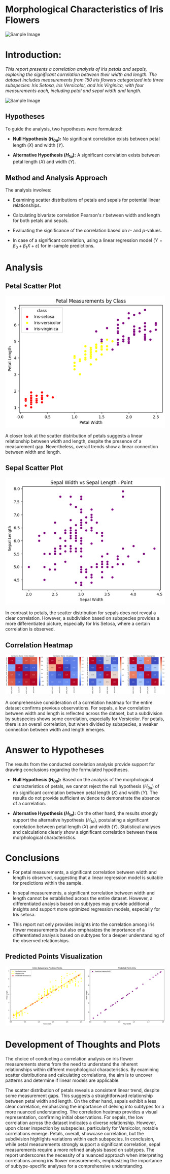 # Morphological Characteristics of Iris Flowers

![Sample Image](your_image_url) <!-- Replace "your_image_url" with the actual URL or path to your image -->

# Introduction:

*This report presents a correlation analysis of iris petals and sepals, exploring the significant correlation between their width and length. The dataset includes measurements from 150 iris flowers categorized into three subspecies: Iris Setosa, Iris Versicolor, and Iris Virginica, with four measurements each, including petal and sepal width and length.*

![Sample Image](your_image_url) <!-- Replace "your_image_url" with the actual URL or path to your image -->

## Hypotheses

To guide the analysis, two hypotheses were formulated:

- **Null Hypothesis ($H_{0a}$):** No significant correlation exists between petal length ($X$) and width ($Y$).

- **Alternative Hypothesis ($H_{1a}$):** A significant correlation exists between petal length ($X$) and width ($Y$).




## Method and Analysis Approach

The analysis involves:

- Examining scatter distributions of petals and sepals for potential linear relationships.

- Calculating bivariate correlation Pearson's $r$ between width and length for both petals and sepals.

- Evaluating the significance of the correlation based on $r$- and $p$-values.

- In case of a significant correlation, using a linear regression model ($Y = \beta_0 + \beta_1X + \varepsilon$) for in-sample predictions.



# Analysis

## Petal Scatter Plot

![Petal Scatter Plot](visualization/Petal_Measurements_by_Class.png)

A closer look at the scatter distribution of petals suggests a linear relationship between width and length, despite the presence of a measurement gap. Nevertheless, overall trends show a linear connection between width and length.


## Sepal Scatter Plot

![Sepal Scatter Plot](visualization/Sepal_Width_vs_Sepal_Length_Point.png)

In contrast to petals, the scatter distribution for sepals does not reveal a clear correlation. However, a subdivision based on subspecies provides a more differentiated picture, especially for Iris Setosa, where a certain correlation is observed.

## Correlation Heatmap

![Correlation Heatmap](visualization/Exploring_Correlation_Patterns.png)

A comprehensive consideration of a correlation heatmap for the entire dataset confirms previous observations. For sepals, a low correlation between width and length is reflected across the dataset, but a subdivision by subspecies shows some correlation, especially for Versicolor. For petals, there is an overall correlation, but when divided by subspecies, a weaker connection between width and length emerges.

# Answer to Hypotheses

The results from the conducted correlation analysis provide support for drawing conclusions regarding the formulated hypotheses.

- **Null Hypothesis ($H_{0a}$):**
  Based on the analysis of the morphological characteristics of petals, we cannot reject the null hypothesis ($H_{0a}$) of no significant correlation between petal length ($X$) and width ($Y$). The results do not provide sufficient evidence to demonstrate the absence of a correlation.

- **Alternative Hypothesis ($H_{1a}$):**
  On the other hand, the results strongly support the alternative hypothesis ($H_{1a}$), postulating a significant correlation between petal length ($X$) and width ($Y$). Statistical analyses and calculations clearly show a significant correlation between these morphological characteristics.
  

# Conclusions

- For petal measurements, a significant correlation between width and length is observed, suggesting that a linear regression model is suitable for predictions within the sample.

- In sepal measurements, a significant correlation between width and length cannot be established across the entire dataset. However, a differentiated analysis based on subtypes may provide additional insights and support more optimized regression models, especially for Iris setosa.

- This report not only provides insights into the correlation among iris flower measurements but also emphasizes the importance of a differentiated analysis based on subtypes for a deeper understanding of the observed relationships.


## Predicted Points Visualization

![Predicted Points Visualization](visualization/Predicting_Petal_Length_with_In_Sample_Points_Separate.png)

# Development of Thoughts and Plots

The choice of conducting a correlation analysis on iris flower measurements stems from the need to understand the inherent relationships within different morphological characteristics. By examining scatter distributions and calculating correlations, the aim is to uncover patterns and determine if linear models are applicable.

The scatter distribution of petals reveals a consistent linear trend, despite some measurement gaps. This suggests a straightforward relationship between petal width and length. On the other hand, sepals exhibit a less clear correlation, emphasizing the importance of delving into subtypes for a more nuanced understanding. The correlation heatmap provides a visual representation, confirming initial observations. For sepals, the low correlation across the dataset indicates a diverse relationship. However, upon closer inspection by subspecies, particularly for Versicolor, notable correlations emerge. Petals, overall, showcase correlation, but the subdivision highlights variations within each subspecies. In conclusion, while petal measurements strongly support a significant correlation, sepal measurements require a more refined analysis based on subtypes. The report underscores the necessity of a nuanced approach when interpreting correlations among iris flower measurements, emphasizing the importance of subtype-specific analyses for a comprehensive understanding.
